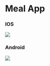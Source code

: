# Meal App

### IOS
![](https://res.cloudinary.com/shaolinmkz/image/upload/v1614894436/Random-Icons/Simulator_Screen_Shot_-_iPhone_12_Pro_Max_-_2021-03-04_at_22.45.34.png)

### Android
![](https://res.cloudinary.com/shaolinmkz/image/upload/v1614894435/Random-Icons/Screenshot_1614894329.png)

